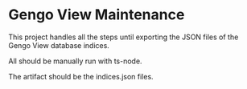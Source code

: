 # Gengo View Maintenance

This project handles all the steps until exporting the JSON files of the Gengo View database indices.

All should be manually run with ts-node.

The artifact should be the indices.json files.
